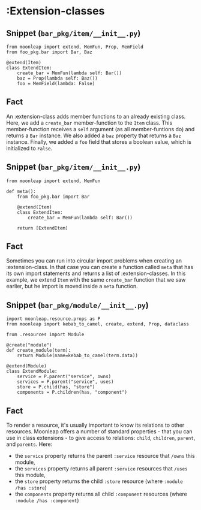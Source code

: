 # :Extension-classes

## Snippet (`bar_pkg/item/__init__.py`)

```
from moonleap import extend, MemFun, Prop, MemField
from foo_pkg.bar import Bar, Baz

@extend(Item)
class ExtendItem:
    create_bar = MemFun(lambda self: Bar())
    baz = Prop(lambda self: Baz())
    foo = MemField(lambda: False)
```

## Fact

An :extension-class adds member functions to an already existing class. Here, we add a `create_bar` member-function to the `Item` class. This member-function receives a `self` argument (as all member-funtions do) and returns a `Bar` instance. We also added a `baz` property that returns a `Baz` instance. Finally, we added a `foo` field that stores a boolean value, which is initialized to `False`.

## Snippet (`bar_pkg/item/__init__.py`)

```
from moonleap import extend, MemFun

def meta():
    from foo_pkg.bar import Bar

    @extend(Item)
    class ExtendItem:
        create_bar = MemFun(lambda self: Bar())

    return [ExtendItem]
```

## Fact

Sometimes you can run into circular import problems when creating an :extension-class. In that case you can create a function called `meta` that has its own import statements and returns a list of :extension-classes. In this example, we extend `Item` with the same `create_bar` function that we saw earlier, but he import is moved inside a `meta` function.

## Snippet (`bar_pkg/module/__init__.py`)

```
import moonleap.resource.props as P
from moonleap import kebab_to_camel, create, extend, Prop, dataclass

from .resources import Module

@create("module")
def create_module(term):
    return Module(name=kebab_to_camel(term.data))

@extend(Module)
class ExtendModule:
    service = P.parent("service", owns)
    services = P.parent("service", uses)
    store = P.child(has, "store")
    components = P.children(has, "component")
```

## Fact

To render a resource, it's usually important to know its relations to other resources. Moonleap offers a number of standard properties - that you can use in class extensions - to give access to relations: `child`, `children`, `parent`, and `parents`. Here:

- the `service` property returns the parent `:service` resource that `/owns` this module,
- the `services` property returns all parent `:service` resources that `/uses` this module,
- the `store` property returns the child `:store` resource (where `:module /has :store`)
- the `components` property returns all child `:component` resources (where `:module /has :component`)
